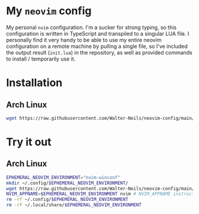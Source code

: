 # My `neovim` config
My personal `nvim` configuration. I'm a sucker for strong typing, so this configuration is written in TypeScript and transpiled to a singular LUA file. I personally find it very handy to be able to use my entire neovim configuration on a remote machine by pulling a single file, so I've included the output result (`init.lua`) in the repository, as well as provided commands to install / temporarily use it.

# Installation
## Arch Linux
```bash
wget https://raw.githubusercontent.com/Walter-Neils/neovim-config/main/init.lua -O ~/.config/nvim/init.lua
```

# Try it out
## Arch Linux
```bash
EPHEMERAL_NEOVIM_ENVIRONMENT="nvim-winconf"
mkdir ~/.config/$EPHEMERAL_NEOVIM_ENVIRONMENT/
wget https://raw.githubusercontent.com/Walter-Neils/neovim-config/main/init.lua -O ~/.config/$EPHEMERAL_NEOVIM_ENVIRONMENT/init.lua
NVIM_APPNAME=$EPHEMERAL_NEOVIM_ENVIRONMENT nvim # NVIM_APPNAME instructs neovim to use a different name for config / data folders
rm -rf ~/.config/$EPHEMERAL_NEOVIM_ENVIRONMENT
rm -rf ~/.local/share/$EPHEMERAL_NEOVIM_ENVIRONMENT
```
